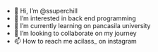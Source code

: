 - 👋 Hi, I’m @ssuperchill
- 👀 I’m interested in back end programming
- 🌱 I’m currently learning on pancasila university
- 💞️ I’m looking to collaborate on my journey
- 📫 How to reach me acilass_ on instagram

<!---
ssuperchill/ssuperchill is a ✨ special ✨ repository because its `README.md` (this file) appears on your GitHub profile.
You can click the Preview link to take a look at your changes.
--->

